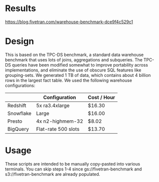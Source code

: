 # Results
https://blog.fivetran.com/warehouse-benchmark-dce9f4c529c1

# Design
This is based on the TPC-DS benchmark, a standard data warehouse benchmark that uses lots of joins, aggregations and subqueries.
The TPC-DS queries have been modified somewhat to improve portability across implementations, and eliminate the use of obscure SQL features like grouping-sets.
We generated 1 TB of data, which contains about 4 billion rows in the largest fact table.
We used the following warehouse configurations:

|           | Configuration       | Cost / Hour |
|-----------|---------------------|-------------|
| Redshift  | 5x ra3.4xlarge      | $16.30      |
| Snowflake | Large               | $16.00      |
| Presto    | 4x n2-highmem-32    | $8.02       |
| BigQuery  | Flat-rate 500 slots | $13.70      |

# Usage
These scripts are intended to be manually copy-pasted into various terminals.
You can skip steps 1-4 since gs://fivetran-benchmark and s3://fivetran-benchmark are already populated.